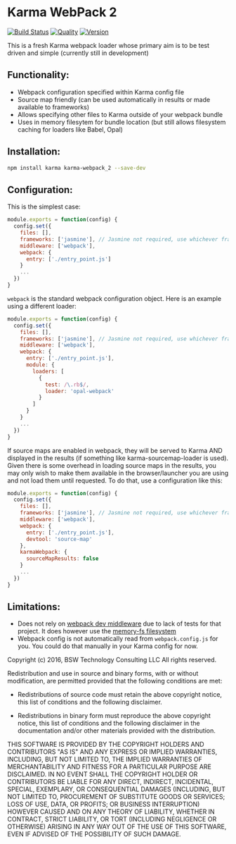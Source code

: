 # Karma WebPack 2

[![Build Status](http://img.shields.io/travis/wied03/karma_webpack_2/master.svg?style=flat)](http://travis-ci.org/wied03/karma_webpack_2)
[![Quality](http://img.shields.io/codeclimate/github/wied03/karma_webpack_2.svg?style=flat-square)](https://codeclimate.com/github/wied03/karma_webpack_2)
[![Version](https://img.shields.io/npm/v/karma-webpack_2.svg?style=flat-square)](https://www.npmjs.com/package/karma-webpack_2)

This is a fresh Karma webpack loader whose primary aim is to be test driven and simple
(currently still in development)

## Functionality:
* Webpack configuration specified within Karma config file
* Source map friendly (can be used automatically in results or made available to frameworks)
* Allows specifying other files to Karma outside of your webpack bundle
* Uses in memory filesytem for bundle location (but still allows filesystem caching for loaders like Babel, Opal)

## Installation:

```bash
npm install karma karma-webpack_2 --save-dev
```

## Configuration:

This is the simplest case:
```js
module.exports = function(config) {
  config.set({
    files: [],
    frameworks: ['jasmine'], // Jasmine not required, use whichever framework you want
    middleware: ['webpack'],
    webpack: {
      entry: ['./entry_point.js']
    }
    ...
  })
}
```

`webpack` is the standard webpack configuration object. Here is an example using a different loader:
```js
module.exports = function(config) {
  config.set({
    files: [],
    frameworks: ['jasmine'], // Jasmine not required, use whichever framework you want
    middleware: ['webpack'],
    webpack: {
      entry: ['./entry_point.js'],
      module: {
        loaders: [
          {
            test: /\.rb$/,
            loader: 'opal-webpack'
          }
        ]
      }
    }
    ...
  })
}
```

If source maps are enabled in webpack, they will be served to Karma AND displayed in the results (if something like karma-sourcemap-loader is used). Given there is some overhead in loading source maps in the results, you may only wish to make them available in the browser/launcher you are using and not load them until requested. To do that, use a configuration like this:

```js
module.exports = function(config) {
  config.set({
    files: [],
    frameworks: ['jasmine'], // Jasmine not required, use whichever framework you want
    middleware: ['webpack'],
    webpack: {
      entry: ['./entry_point.js'],
      devtool: 'source-map'
    },
    karmaWebpack: {
      sourceMapResults: false
    }
    ...
  })
}
```

## Limitations:
* Does not rely on [webpack dev middleware](https://github.com/webpack/webpack-dev-middleware) due to lack of tests for that project. It does however use the [memory-fs filesystem](https://github.com/webpack/memory-fs)
* Webpack config is not automatically read from `webpack.config.js` for you. You could do that manually in your Karma config for now.

Copyright (c) 2016, BSW Technology Consulting LLC
All rights reserved.

Redistribution and use in source and binary forms, with or without
modification, are permitted provided that the following conditions are met:

* Redistributions of source code must retain the above copyright notice, this
  list of conditions and the following disclaimer.

* Redistributions in binary form must reproduce the above copyright notice,
  this list of conditions and the following disclaimer in the documentation
  and/or other materials provided with the distribution.

THIS SOFTWARE IS PROVIDED BY THE COPYRIGHT HOLDERS AND CONTRIBUTORS "AS IS"
AND ANY EXPRESS OR IMPLIED WARRANTIES, INCLUDING, BUT NOT LIMITED TO, THE
IMPLIED WARRANTIES OF MERCHANTABILITY AND FITNESS FOR A PARTICULAR PURPOSE ARE
DISCLAIMED. IN NO EVENT SHALL THE COPYRIGHT HOLDER OR CONTRIBUTORS BE LIABLE
FOR ANY DIRECT, INDIRECT, INCIDENTAL, SPECIAL, EXEMPLARY, OR CONSEQUENTIAL
DAMAGES (INCLUDING, BUT NOT LIMITED TO, PROCUREMENT OF SUBSTITUTE GOODS OR
SERVICES; LOSS OF USE, DATA, OR PROFITS; OR BUSINESS INTERRUPTION) HOWEVER
CAUSED AND ON ANY THEORY OF LIABILITY, WHETHER IN CONTRACT, STRICT LIABILITY,
OR TORT (INCLUDING NEGLIGENCE OR OTHERWISE) ARISING IN ANY WAY OUT OF THE USE
OF THIS SOFTWARE, EVEN IF ADVISED OF THE POSSIBILITY OF SUCH DAMAGE.
